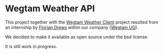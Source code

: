 # Wegtam Weather API

This project together with the [Wegtam Weather
Client](https://github.com/wegtam/weather-client) project resulted
from an internship by [Florian Drews](https://github.com/fd86) within
our company ([Wegtam UG](http://www.wegtam.org)).

We decided to make it available as open source under the bsd license.

It is still work in progress.

